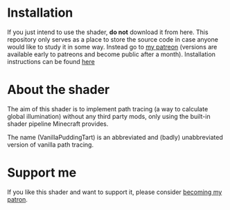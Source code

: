 # Installation

If you just intend to use the shader, **do not** download it from here. This repository only serves as a place to store the source code in case anyone would like to study it in some way. Instead go to [my patreon](https://www.patreon.com/balintshaders) (versions are available early to patreons and become public after a month). Installation instructions can be found [here](https://www.patreon.com/posts/vpt-2-early-test-69912873)

# About the shader

The aim of this shader is to implement path tracing (a way to calculate global illumination) without any third party mods, only using the built-in shader pipeline Minecraft provides.

The name (VanillaPuddingTart) is an abbreviated and (badly) unabbreviated version of vanilla path tracing.

# Support me

If you like this shader and want to support it, please consider [becoming my patron](https://www.patreon.com/balintshaders). 